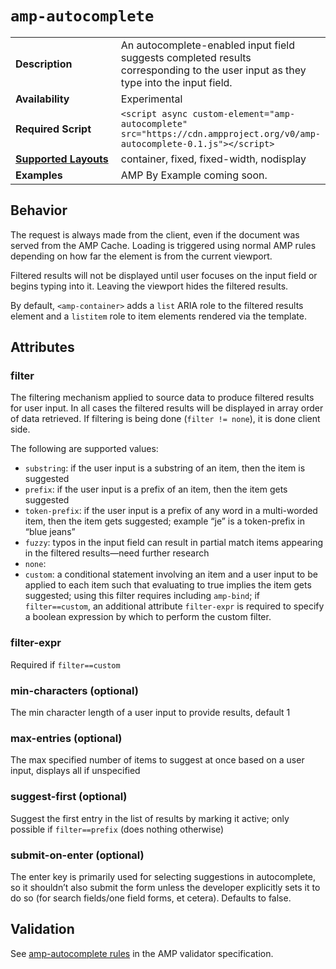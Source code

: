 <!--
Copyright 2019 The AMP HTML Authors. All Rights Reserved.

Licensed under the Apache License, Version 2.0 (the "License");
you may not use this file except in compliance with the License.
You may obtain a copy of the License at

      http://www.apache.org/licenses/LICENSE-2.0

Unless required by applicable law or agreed to in writing, software
distributed under the License is distributed on an "AS-IS" BASIS,
WITHOUT WARRANTIES OR CONDITIONS OF ANY KIND, either express or implied.
See the License for the specific language governing permissions and
limitations under the License.
-->

# `amp-autocomplete`

<table>
  <tr>
    <td width="40%"><strong>Description</strong></td>
    <td>An autocomplete-enabled input field suggests completed results corresponding to the user input as they type into the input field.</td>
  </tr>
  <tr>
    <td width="40%"><strong>Availability</strong></td>
    <td>Experimental</td>
  </tr>
  <tr>
    <td width="40%"><strong>Required Script</strong></td>
    <td><code>&lt;script async custom-element="amp-autocomplete" src="https://cdn.ampproject.org/v0/amp-autocomplete-0.1.js">&lt;/script></code></td>
  </tr>
  <tr>
    <td class="col-fourty"><strong><a href="https://www.ampproject.org/docs/guides/responsive/control_layout.html">Supported Layouts</a></strong></td>
    <td>container, fixed, fixed-width, nodisplay</td>
  </tr>
  <tr>
    <td width="40%"><strong>Examples</strong></td>
    <td>AMP By Example coming soon.</td>
  </tr>
</table>

## Behavior

The request is always made from the client, even if the document was served from the AMP Cache. Loading is triggered using normal AMP rules depending on how far the element is from the current viewport.

Filtered results will not be displayed until user focuses on the input field or begins typing into it. Leaving the viewport hides the filtered results.

By default, `<amp-container>` adds a `list` ARIA role to the filtered results element and a `listitem` role to item
elements rendered via the template.

## Attributes

### filter
The filtering mechanism applied to source data to produce filtered results for user input. In all cases the filtered results will be displayed in array order of data retrieved. If filtering is being done (`filter != none`), it is done client side. 

The following are supported values:
* `substring`: if the user input is a substring of an item, then the item is suggested
* `prefix`: if the user input is a prefix of an item, then the item gets suggested
* `token-prefix`: if the user input is a prefix of any word in a multi-worded item, then the item gets suggested; example “je” is a token-prefix in “blue jeans”
* `fuzzy`: typos in the input field can result in partial match items appearing in the filtered results—need further research
* `none`: 
* `custom`:  a conditional statement involving an item and a user input to be applied to each item such that evaluating to true implies the item gets suggested; using this filter requires including `amp-bind`; if `filter==custom`, an additional attribute `filter-expr` is required to specify a boolean expression by which to perform the custom filter.

### filter-expr
Required if `filter==custom`

### min-characters (optional)
The min character length of a user input to provide results, default 1

### max-entries (optional)
The max specified number of items to suggest at once based on a user input, displays all if unspecified 

### suggest-first (optional)
Suggest the first entry in the list of results by marking it active; only possible if `filter==prefix` (does nothing otherwise)

### submit-on-enter (optional)
The enter key is primarily used for selecting suggestions in autocomplete, so it shouldn’t also submit the form unless the developer explicitly sets it to do so (for search fields/one field forms, et cetera). Defaults to false. 

## Validation
See [amp-autocomplete rules](https://github.com/ampproject/amphtml/blob/master/extensions/amp-autocomplete/validator-amp-autocomplete.protoascii) in the AMP validator specification.
